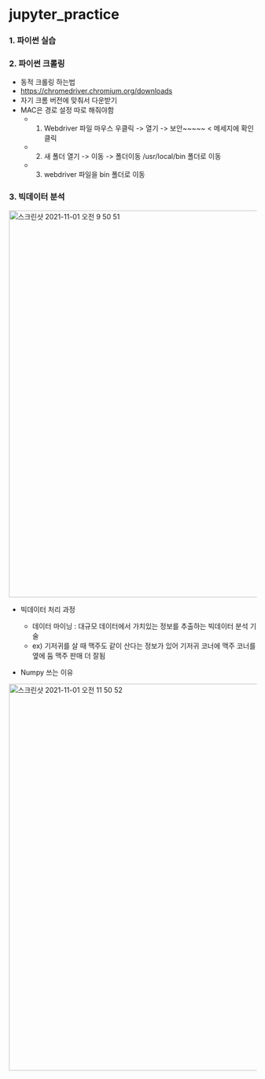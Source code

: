 # jupyter_practice

### 1. 파이썬 실습

### 2. 파이썬 크롤링

- 동적 크롤링 하는법
- https://chromedriver.chromium.org/downloads
- 자기 크롬 버전에 맞춰서 다운받기
- MAC은 경로 설정 따로 해줘야함
  - 1. Webdriver 파일 마우스 우클릭 -> 열기 -> 보안~~~~~ < 메세지에 확인 클릭
  - 2. 새 폴더 열기 -> 이동 -> 폴더이동 /usr/local/bin 폴더로 이동 
  - 3. webdriver 파일을 bin 폴더로 이동

### 3. 빅데이터 분석
<img width="787" alt="스크린샷 2021-11-01 오전 9 50 51" src="https://user-images.githubusercontent.com/89058117/139607690-4f0ce5d8-c4c8-4fa9-8b5a-8ef10e90d507.png">

- 빅데이터 처리 과정
  - 데이터 마이닝 : 대규모 데이터에서 가치있는 정보를 추출하는 빅데이터 분석 기술
  - ex) 기저귀를 살 때 맥주도 같이 산다는 정보가 있어 기저귀 코너에 맥주 코너를 옆에 둠 맥주 판매 더 잘됨

- Numpy 쓰는 이유
<img width="787" alt="스크린샷 2021-11-01 오전 11 50 52" src="https://user-images.githubusercontent.com/89058117/139614994-1ce8cd74-2b9b-43c6-b2ee-eb3bb1f5cea9.png">
